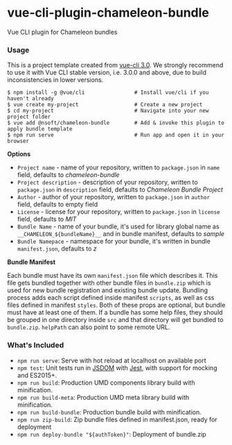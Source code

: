 # vue-cli-plugin-chameleon-bundle
Vue CLI plugin for Chameleon bundles

### Usage

This is a project template created from [vue-cli 3.0](https://github.com/vuejs/vue-cli). We strongly recommend to use it with Vue CLI stable version, i.e. 3.0.0 and above, due to build inconsistencies in lower versions.

``` bask
$ npm install -g @vue/cli                # Install vue/cli if you haven't already
$ vue create my-project                  # Create a new project
$ cd my-project                          # Navigate into your new project folder
$ vue add @nsoft/chameleon-bundle        # Add & invoke this plugin to apply bundle template
$ npm run serve                          # Run app and open it in your browser
```

**Options**

* `Project name` - name of your repository, written to `package.json` in `name` field, defaults to *chameleon-bundle*
* `Project description` - description of your repository, written to `package.json` in `description` field, defaults to *Chameleon Bundle Project*
* `Author` - author of your repository, written to `package.json` in `author` field, defaults to empty field
* `License` - license for your repository, written to `package.json` in `license` field, defaults to *MIT*
* `Bundle Name` - name of your bundle, it's used for library global name as `__CHAMELEON_${bundleName}__` and in bundle manifest, defaults to *sample*
* `Bundle Namepace` - namespace for your bundle, it's written in bundle `manifest.json`, defaults to *z*

**Bundle Manifest**

Each bundle must have its own `manifest.json` file which describes it. This file gets bundled together with other bundle files in `bundle.zip` which is used for new bundle registration and existing bundle update.
Bundling process adds each script defined inside manifest `scripts`, as well as css files defined in manifest `styles`. Both of these props are optional, but bundle must have at least one of them.
If a bundle has some help files, they should be grouped in one directory inside `src` and that directory will get bundled to `bundle.zip`. `helpPath` can also point to some remote URL.

### What's Included

- `npm run serve`: Serve with hot reload at localhost on available port
- `npm test`: Unit tests run in [JSDOM](https://github.com/tmpvar/jsdom) with [Jest](https://facebook.github.io/jest/), with support for mocking and ES2015+.
- `npm run build`: Production UMD components library build with minification.
- `npm run build-meta`: Production UMD meta library build with minification.
- `npm run build-bundle`: Production bundle build with minification.
- `npm run zip-build`: Zip bundle files defined in manifest.json, ready for deployment
- `npm run deploy-bundle "${authToken}"`: Deployment of bundle.zip
